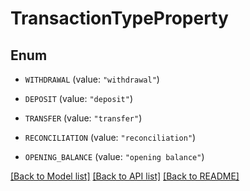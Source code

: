 # TransactionTypeProperty

## Enum


* `WITHDRAWAL` (value: `"withdrawal"`)

* `DEPOSIT` (value: `"deposit"`)

* `TRANSFER` (value: `"transfer"`)

* `RECONCILIATION` (value: `"reconciliation"`)

* `OPENING_BALANCE` (value: `"opening balance"`)


[[Back to Model list]](../README.md#documentation-for-models) [[Back to API list]](../README.md#documentation-for-api-endpoints) [[Back to README]](../README.md)


